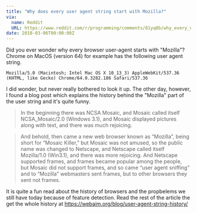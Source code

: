 ```yaml
---
title: "Why does every user agent string start with Mozilla?"
via:
  name: Reddit
  URL: https://www.reddit.com/r/programming/comments/81yq8b/why_every_user_agent_string_start_with_mozilla/
date: 2018-03-06T00:00:00Z
---
```


Did you ever wonder why every browser user-agent starts with "Mozilla"? Chrome on MacOS (version 64) for example has the following user agent string.

```
Mozilla/5.0 (Macintosh; Intel Mac OS X 10_13_3) AppleWebKit/537.36 (KHTML, like Gecko) Chrome/64.0.3282.186 Safari/537.36
```

I did wonder, but never really bothered to look it up. The other day, however, I found a blog post which explains the history behind the "Mozilla" part of the user string and it's quite funny.

> In the beginning there was NCSA Mosaic, and Mosaic called itself NCSA_Mosaic/2.0 (Windows 3.1), and Mosaic displayed pictures along with text, and there was much rejoicing.

> And behold, then came a new web browser known as “Mozilla”, being short for “Mosaic Killer,” but Mosaic was not amused, so the public name was changed to Netscape, and Netscape called itself Mozilla/1.0 (Win3.1), and there was more rejoicing. And Netscape supported frames, and frames became popular among the people, but Mosaic did not support frames, and so came “user agent sniffing” and to “Mozilla” webmasters sent frames, but to other browsers they sent not frames.

It is quite a fun read about the history of browsers and the propbelems we still have today because of feature detection. Read the rest of the article the get the whole history at https://webaim.org/blog/user-agent-string-history/

